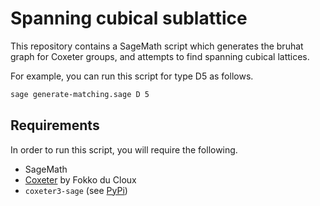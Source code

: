 # Spanning cubical sublattice

This repository contains a SageMath script which generates the bruhat graph for Coxeter groups, and attempts to find spanning cubical lattices.

For example, you can run this script for type D5 as follows.

```bash
sage generate-matching.sage D 5
```

## Requirements

In order to run this script, you will require the following.

 - SageMath
 - [Coxeter](http://math.univ-lyon1.fr/~ducloux/coxeter/coxeter3/english/coxeter3_e.html) by Fokko du Cloux
 - `coxeter3-sage` (see [PyPi](https://pypi.org/project/coxeter3-sage/))
